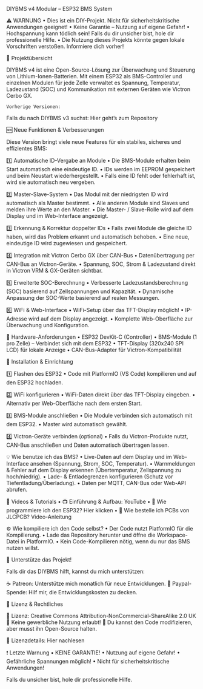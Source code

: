 DIYBMS v4 Modular – ESP32 BMS System

⚠️ WARNUNG
	•	Dies ist ein DIY-Projekt. Nicht für sicherheitskritische Anwendungen geeignet!
	•	Keine Garantie – Nutzung auf eigene Gefahr!
	•	Hochspannung kann tödlich sein! Falls du dir unsicher bist, hole dir professionelle Hilfe.
	•	Die Nutzung dieses Projekts könnte gegen lokale Vorschriften verstoßen. Informiere dich vorher!

📌 Projektübersicht

DIYBMS v4 ist eine Open-Source-Lösung zur Überwachung und Steuerung von Lithium-Ionen-Batterien.
Mit einem ESP32 als BMS-Controller und einzelnen Modulen für jede Zelle verwaltet es Spannung, Temperatur, Ladezustand (SOC) und Kommunikation mit externen Geräten wie Victron Cerbo GX.

	Vorherige Versionen:
Falls du nach DIYBMS v3 suchst: Hier geht’s zum Repository

🆕 Neue Funktionen & Verbesserungen

Diese Version bringt viele neue Features für ein stabiles, sicheres und effizientes BMS:

1️⃣ Automatische ID-Vergabe an Module
	•	Die BMS-Module erhalten beim Start automatisch eine eindeutige ID.
	•	IDs werden im EEPROM gespeichert und beim Neustart wiederhergestellt.
	•	Falls eine ID fehlt oder fehlerhaft ist, wird sie automatisch neu vergeben.

2️⃣ Master-Slave-System
	•	Das Modul mit der niedrigsten ID wird automatisch als Master bestimmt.
	•	Alle anderen Module sind Slaves und melden ihre Werte an den Master.
	•	Die Master- / Slave-Rolle wird auf dem Display und im Web-Interface angezeigt.

3️⃣ Erkennung & Korrektur doppelter IDs
	•	Falls zwei Module die gleiche ID haben, wird das Problem erkannt und automatisch behoben.
	•	Eine neue, eindeutige ID wird zugewiesen und gespeichert.

4️⃣ Integration mit Victron Cerbo GX über CAN-Bus
	•	Datenübertragung per CAN-Bus an Victron-Geräte.
	•	Spannung, SOC, Strom & Ladezustand direkt in Victron VRM & GX-Geräten sichtbar.

5️⃣ Erweiterte SOC-Berechnung
	•	Verbesserte Ladezustandsberechnung (SOC) basierend auf Zellspannungen und Kapazität.
	•	Dynamische Anpassung der SOC-Werte basierend auf realen Messungen.

6️⃣ WiFi & Web-Interface
	•	WiFi-Setup über das TFT-Display möglich!
	•	IP-Adresse wird auf dem Display angezeigt.
	•	Komplette Web-Oberfläche zur Überwachung und Konfiguration.

🔧 Hardware-Anforderungen
	•	ESP32 DevKit-C (Controller)
	•	BMS-Module (1 pro Zelle) – Verbindet sich mit dem ESP32
	•	TFT-Display (320x240 SPI LCD) für lokale Anzeige
	•	CAN-Bus-Adapter für Victron-Kompatibilität

🚀 Installation & Einrichtung

1️⃣ Flashen des ESP32
	•	Code mit PlatformIO (VS Code) kompilieren und auf den ESP32 hochladen.

2️⃣ WiFi konfigurieren
	•	WiFi-Daten direkt über das TFT-Display eingeben.
	•	Alternativ per Web-Oberfläche nach dem ersten Start.

3️⃣ BMS-Module anschließen
	•	Die Module verbinden sich automatisch mit dem ESP32.
	•	Master wird automatisch gewählt.

4️⃣ Victron-Geräte verbinden (optional)
	•	Falls du Victron-Produkte nutzt, CAN-Bus anschließen und Daten automatisch übertragen lassen.

💡 Wie benutze ich das BMS?
	•	Live-Daten auf dem Display und im Web-Interface ansehen (Spannung, Strom, SOC, Temperatur).
	•	Warnmeldungen & Fehler auf dem Display erkennen (Übertemperatur, Zellspannung zu hoch/niedrig).
	•	Lade- & Entladegrenzen konfigurieren (Schutz vor Tiefentladung/Überladung).
	•	Daten per MQTT, CAN-Bus oder Web-API abrufen.

🎥 Videos & Tutorials
	•	📺 Einführung & Aufbau: YouTube
	•	🔌 Wie programmiere ich den ESP32? Hier klicken
	•	🛒 Wie bestelle ich PCBs von JLCPCB? Video-Anleitung

⚙️ Wie kompiliere ich den Code selbst?
	•	Der Code nutzt PlatformIO für die Kompilierung.
	•	Lade das Repository herunter und öffne die Workspace-Datei in PlatformIO.
	•	Kein Code-Kompilieren nötig, wenn du nur das BMS nutzen willst.

🤝 Unterstütze das Projekt!

Falls dir das DIYBMS hilft, kannst du mich unterstützen:

☕ Patreon: Unterstütze mich monatlich für neue Entwicklungen.
🍻 Paypal-Spende: Hilf mir, die Entwicklungskosten zu decken.

📜 Lizenz & Rechtliches

🔹 Lizenz: Creative Commons Attribution-NonCommercial-ShareAlike 2.0 UK
🔹 Keine gewerbliche Nutzung erlaubt!
🔹 Du kannst den Code modifizieren, aber musst ihn Open-Source halten.

📄 Lizenzdetails: Hier nachlesen

❗ Letzte Warnung
	•	KEINE GARANTIE!
	•	Nutzung auf eigene Gefahr!
	•	Gefährliche Spannungen möglich!
	•	Nicht für sicherheitskritische Anwendungen!

Falls du unsicher bist, hole dir professionelle Hilfe.

